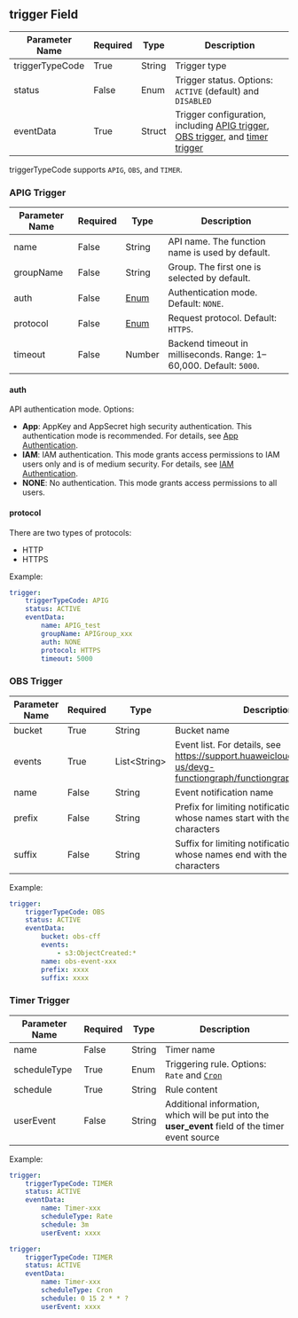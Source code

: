 ## trigger Field

| Parameter Name   | Required | Type  | Description                                                                                                                                                                                                                  |
| --------- | ----- | ------ | -------------------------------------------------------------------------------------------------------------------------------------------------------------------------------------------------------------------------- |
| triggerTypeCode    | True  | String | Trigger type|
| status      | False  | Enum   | Trigger status. Options: `ACTIVE` (default) and `DISABLED`|   
| eventData    | True  | Struct | Trigger configuration, including [APIG trigger](#apig-trigger), [OBS trigger](#obs-trigger), and [timer trigger](#timer-trigger)|

triggerTypeCode supports `APIG`, `OBS`, and `TIMER`.


### APIG Trigger

| Parameter Name           | Required| Type             | Description                   |
| ----------------- | ---- | ----------------- | --------------------------------------------- |
| name              | False | String            | API name. The function name is used by default.            |
| groupName         | False | String           | Group. The first one is selected by default.                  |
| auth              | False | [Enum](#auth)           | Authentication mode. Default: `NONE`.                   |
| protocol           | False | [Enum](#protocol)           | Request protocol. Default: `HTTPS`.                   |
| timeout           | False | Number           | Backend timeout in milliseconds. Range: 1–60,000. Default: `5000`.     |

#### auth
API authentication mode. Options:

- **App**: AppKey and AppSecret high security authentication. This authentication mode is recommended. For details, see [App Authentication](https://support.huaweicloud.com/intl/en-us/devg-apig/apig-dev-180907066.html).
- **IAM**: IAM authentication. This mode grants access permissions to IAM users only and is of medium security. For details, see [IAM Authentication](https://support.huaweicloud.com/intl/en-us/devg-apig/apig-dev-180307020.html).
- **NONE**: No authentication. This mode grants access permissions to all users.

#### protocol
There are two types of protocols:

- HTTP
- HTTPS

Example:

```yaml
trigger:
    triggerTypeCode: APIG
    status: ACTIVE
    eventData:
        name: APIG_test
        groupName: APIGroup_xxx
        auth: NONE
        protocol: HTTPS
        timeout: 5000
```

### OBS Trigger

| Parameter Name           | Required| Type             | Description                   |
| ----------------- | ---- | ----------------- | --------------------------------------------- |
| bucket            | True | String            | Bucket name                                                    |
| events            | True | List\<String\>    | Event list. For details, see https://support.huaweicloud.com/intl/en-us/devg-functiongraph/functiongraph_02_0102.html.   |
| name              | False | String           | Event notification name                   |
| prefix            | False | String           | Prefix for limiting notifications to objects whose names start with the matching characters                   |
| suffix            | False | String           | Suffix for limiting notifications to objects whose names end with the matching characters                  |

Example:

```yaml
trigger:
    triggerTypeCode: OBS
    status: ACTIVE
    eventData:
        bucket: obs-cff
        events:
            - s3:ObjectCreated:*
        name: obs-event-xxx
        prefix: xxxx
        suffix: xxxx
```

### Timer Trigger

| Parameter Name        | Required | Type   | Description                                           |
| -------------- | ----- | ------- | --------------------------------------------------- |
| name      | False  | String  | Timer name|
| scheduleType         | True  | Enum | Triggering rule. Options: `Rate` and [`Cron`](https://support.huaweicloud.com/intl/en-us/usermanual-functiongraph/functiongraph_01_0908.html)                               |
| schedule        | True | String  | Rule content                       |
| userEvent        | False | String  | Additional information, which will be put into the **user_event** field of the timer event source  |

Example:

```yaml
trigger:
    triggerTypeCode: TIMER
    status: ACTIVE
    eventData:
        name: Timer-xxx
        scheduleType: Rate
        schedule: 3m
        userEvent: xxxx

trigger:
    triggerTypeCode: TIMER
    status: ACTIVE
    eventData:
        name: Timer-xxx
        scheduleType: Cron
        schedule: 0 15 2 * * ?
        userEvent: xxxx
```
